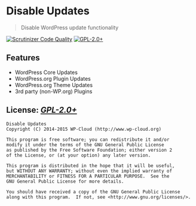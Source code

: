 # Disable Updates
> Disable WordPress update functionality

[![Scrutinizer Code Quality](https://scrutinizer-ci.com/g/wp-cloud/disable-updates/badges/quality-score.png?b=master)](https://scrutinizer-ci.com/g/wp-cloud/disable-updates/?branch=master)
[![GPL-2.0+](http://img.shields.io/badge/license-GPL--2.0%2B-green.svg)](http://www.gnu.org/licenses/gpl-2.0.html)

## Features
- WordPress Core Updates
- WordPress.org Plugin Updates
- WordPress.org Theme Updates
- 3rd party (non-WP.org) Plugins

## License: _[GPL-2.0+](http://www.gnu.org/licenses/gpl-2.0.html)_

    Disable Updates
    Copyright (C) 2014-2015 WP-Cloud (http://www.wp-cloud.org)

    This program is free software; you can redistribute it and/or
	modify it under the terms of the GNU General Public License
	as published by the Free Software Foundation; either version 2
	of the License, or (at your option) any later version.

	This program is distributed in the hope that it will be useful,
	but WITHOUT ANY WARRANTY; without even the implied warranty of
	MERCHANTABILITY or FITNESS FOR A PARTICULAR PURPOSE.  See the
	GNU General Public License for more details.

	You should have received a copy of the GNU General Public License
	along with this program.  If not, see <http://www.gnu.org/licenses/>.
